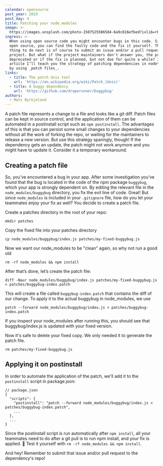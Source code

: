 ```yaml
---
calendar: opensource
post_year: 2019
post_day: 4
title: Patching your node_modules
image: >-
  https://images.unsplash.com/photo-1507525586584-6a9c816efbed?ixlib=rb-1.2.1&ixid=eyJhcHBfaWQiOjEyMDd9&auto=format&fit=crop&w=2250&q=80
ingress: >-
  When using open source code you might encounter bugs in this code. Since it's
  open source, you can find the faulty code and the fix it yourself. The right
  thing to do next is of course to submit an issue and/or a pull request on the
  project. But what if the project maintainers don't answer you, the project is
  deprecated or if the fix is planned, but not due for quite a while? In this
  article I’ll teach you the strategy of patching dependencies in node\_modules
  by using _patch files_.
links:
  - title: The patch Unix tool
    url: 'https://en.wikipedia.org/wiki/Patch_(Unix)'
  - title: A buggy dependency
    url: 'https://github.com/draperunner/buggybug'
authors:
  - Mats Byrkjeland
---
```

A patch file represents a change to a file and looks like a git diff. Patch files can be kept in source control, and the application of them can be automated in a postinstall script such as `npm postinstall`. The advantages of this is that you can persist some small changes to your dependencies without all the work of forking the repo, or waiting for the maintainers to release a new version. But use this strategy sparingly, though! If the dependency gets an update, the patch might not work anymore and you might have to update it. Consider it a temporary workaround.

## Creating a patch file
So, you’ve encountered a bug in your app. After some investigation you’ve found that the bug is located in the code of the npm package `buggybug`, which your app is strongly dependent on. By editing the relevant file in the `node_modules/buggybug` directory, you fix the evil line of code. Great! But since `node_modules` is included in your `.gitignore` file, how do you let your teammates enjoy your fix as well? You decide to create a patch file.

Create a patches directory in the root of your repo:

```
mkdir patches
```

Copy the fixed file into your patches directory
```
cp node_modules/buggybug/index.js patches/my-fixed-buggybug.js
```

Now we want our node_modules to be "clean" again, so why not run a good old

```
rm -rf node_modules && npm install
```

After that’s done, let’s create the patch file:

```
diff -Naur node_modules/buggybug/index.js patches/my-fixed-buggybug.js > patches/buggybug-index.patch
```

This will create a file called `buggybug-index.patch` that contains the diff of our change. To apply it to the actual buggybug in node_modules, we use 

```
patch --forward node_modules/buggybug/index.js < patches/buggybug-index.patch
```

If you inspect your node_modules after running this, you should see that buggybug/index.js is updated with your fixed version.

Now it's safe to delete your fixed copy. We only needed it to generate the patch file.

```
rm patches/my-fixed-buggybug.js
```

## Applying it on postinstall

In order to automate the application of the patch, we'll add it to the `postinstall` script in package.json:
```
// package.json
{
  "scripts": {
    "postinstall": "patch --forward node_modules/buggybug/index.js < patches/buggybug-index.patch",
    ...
  },
  ...
}
```

Since the postinstall script is run automatically after `npm install`, all your teammates need to do after a git pull is to run npm install, and your fix is applied. :tada: Test it yourself with `rm -rf node_modules && npm install`.

And hey! Remember to submit that issue and/or pull request to the dependency's repo!
